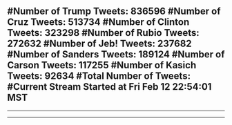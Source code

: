 #Number of Trump Tweets: 836596
#Number of Cruz Tweets: 513734
#Number of Clinton Tweets: 323298
#Number of Rubio Tweets: 272632
#Number of Jeb! Tweets: 237682
#Number of Sanders Tweets: 189124
#Number of Carson Tweets: 117255
#Number of Kasich Tweets: 92634
#Total Number of Tweets:  
#Current Stream Started at Fri Feb 12 22:54:01 MST
---
---
---
